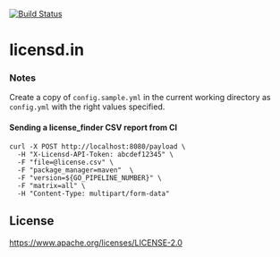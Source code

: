 [![Build Status](https://travis-ci.org/ashwanthkumar/licensd-server.svg?branch=master)](https://travis-ci.org/ashwanthkumar/licensd-server)
# licensd.in

### Notes
Create a copy of `config.sample.yml` in the current working directory as `config.yml` with the right values specified.

#### Sending a license_finder CSV report from CI
```
curl -X POST http://localhost:8080/payload \
  -H "X-Licensd-API-Token: abcdef12345" \
  -F "file=@license.csv" \
  -F "package_manager=maven"  \
  -F "version=${GO_PIPELINE_NUMBER}" \
  -F "matrix=all" \
  -H "Content-Type: multipart/form-data"
```

## License
https://www.apache.org/licenses/LICENSE-2.0
